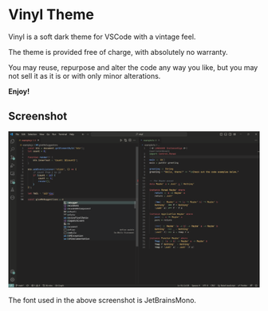 # Vinyl Theme

Vinyl is a soft dark theme for VSCode with a vintage feel.

The theme is provided free of charge, with absolutely no warranty.

You may reuse, repurpose and alter the code any way you like, but you may not sell it as it is or with only minor alterations.

**Enjoy!**


## Screenshot
![Screenshot](screenshot.png)

The font used in the above screenshot is JetBrainsMono.
